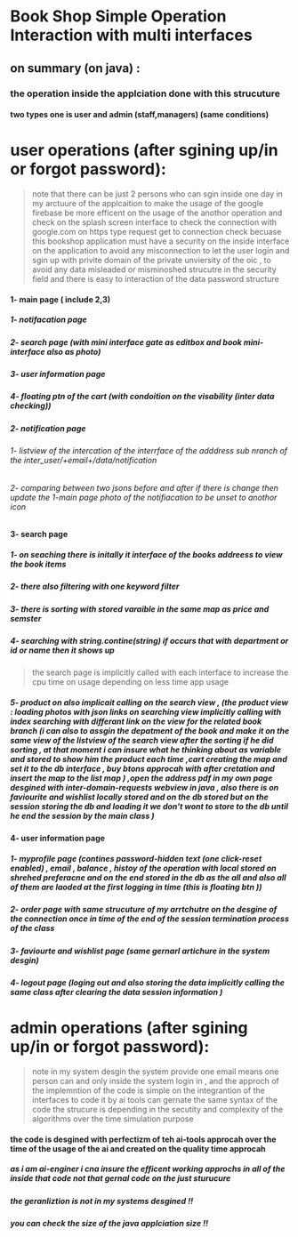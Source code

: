 
# Book Shop Simple Operation Interaction with multi interfaces 

## on summary (on java) : 
### the operation inside the applciation done with this strucuture 
#### two types one is user and admin (staff,managers) (same conditions)
# user operations (after sgining up/in or forgot password):

> note that there can be just 2 persons who can sgin inside one day in my arctuure of the applcaition to make the usage of the google firebase be more efficent on the usage of the anothor operation and check on the splash screen interface to check the connection with google.com on https type request get to connection check becuase this bookshop application must have a security on the inside interface on the application to avoid any misconnection to let the user login and sgin up with privite domain of the private unviersity of the oic , to avoid any data misleaded or misminoshed strucutre in the security field and there is easy to interaction of the data password structure 

#### 1- main page ( include 2,3)
##### 1- notifacation page 
##### 2- search page (with mini interface gate as editbox and book mini-interface also as photo)
##### 3- user information page
##### 4- floating ptn of the cart (with condoition on the visability (inter data checking))

##### 2- notification page 
###### 1- listview of the intercation of the interrface of the adddress sub nranch of the inter_user/+email+/data/notification
###### 2- comparing between two jsons before and after if there is change then update the 1-main page photo of the notifiacation to be unset to anothor icon

#### 3- search page 
##### 1- on seaching there is initally it interface of the books addreess to view the book items 
##### 2- there also filtering with one keyword filter
##### 3- there is sorting with stored varaible in the same map as price and semster 
##### 4- searching with string.contine(string) if occurs that with department or id or name then it shows up 
> the search page is implicitly called with each interface to increase the cpu time on usage depending on less time app usage
##### 5- product on also implicait calling on the search view  , (the product view : loading photos with json links on searching view implicitly calling with index searching with differant link on the view  for the related book branch (i can also to assgin the depatment of the book and make it on the same view of the listview of the search view after the sorting if he did sorting , at that moment i can insure what he thinking about as variable and stored to show him the product each time ,cart creating the map and set it to the db interface , buy btons approcah with after cretation and insert the map to the list map ) ,open the address pdf in my own page desgined with inter-domain-requests webview in java , also there is on faviourite and wishlist locally stored and on the db stored but on the session storing the db and loading it we don't wont to store to the db until he end the session by the main class )


#### 4- user information page
##### 1- myprofile page (contines password-hidden text (one click-reset enabled) , email , balance , histoy of the operation with local stored on shrehed preferacne and on the end stored in the db as the all and also all of them are laoded at the first logging in time (this is floating btn ))
##### 2- order page with same strucuture of my arrtchutre on the desgine of the connection once in time of the end of the session termination process of the class
##### 3- faviourte and wishlist page (same gernarl artichure in the system desgin)
##### 4- logout page (loging out and also storing the data implicitly calling the same class after clearing the data session information )

# admin operations (after sgining up/in or forgot password):

> note in my system desgin the system provide one email means one person can and only inside the system login in , and the approch of the implemntion of the code is simple on the integrantion of the interfaces to code it
> by ai tools can gernate the same syntax of the code the strucure is depending in the secutity and complexity of the algorithms over the time simulation purpose


#### the code is desgined with perfectizm of teh ai-tools approcah over the time of the usage of the ai and created on the quality time approcah 
##### as i am ai-enginer i cna insure the efficent working approchs in all of the inside that code not that gernal code on the just sturucure 
##### the geranliztion is not in my systems desgined !!
##### you can check the size of the java applciation size !!






